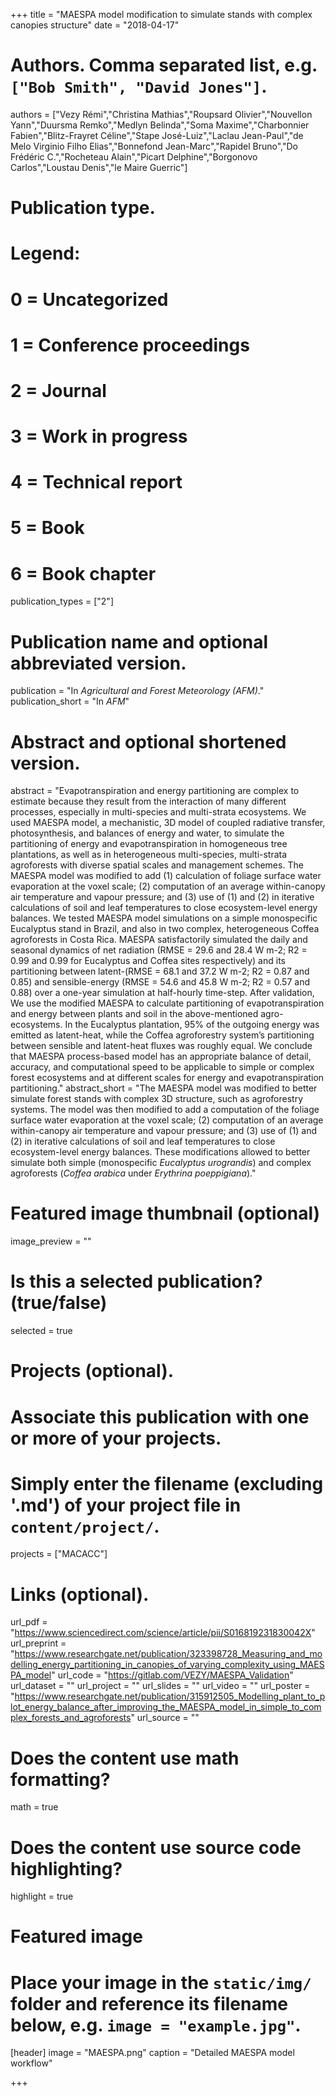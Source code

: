 +++
title = "MAESPA model modification to simulate stands with complex canopies structure"
date = "2018-04-17"

# Authors. Comma separated list, e.g. `["Bob Smith", "David Jones"]`.
authors = ["Vezy Rémi","Christina Mathias","Roupsard Olivier","Nouvellon Yann","Duursma Remko","Medlyn Belinda","Soma Maxime","Charbonnier Fabien","Blitz-Frayret Céline","Stape José-Luiz","Laclau Jean-Paul","de Melo Virginio Filho Elias","Bonnefond Jean-Marc","Rapidel Bruno","Do Frédéric C.","Rocheteau Alain","Picart Delphine","Borgonovo Carlos","Loustau Denis","le Maire Guerric"]

# Publication type.
# Legend:
# 0 = Uncategorized
# 1 = Conference proceedings
# 2 = Journal
# 3 = Work in progress
# 4 = Technical report
# 5 = Book
# 6 = Book chapter
publication_types = ["2"]

# Publication name and optional abbreviated version.
publication = "In *Agricultural and Forest Meteorology (AFM)*."
publication_short = "In *AFM*"

# Abstract and optional shortened version.
abstract = "Evapotranspiration and energy partitioning are complex to estimate because they result from the interaction of many different processes, especially in multi-species and multi-strata ecosystems. We used MAESPA model, a mechanistic, 3D model of coupled radiative transfer, photosynthesis, and balances of energy and water, to simulate the partitioning of energy and evapotranspiration in homogeneous tree plantations, as well as in heterogeneous multi-species, multi-strata agroforests with diverse spatial scales and management schemes. The MAESPA model was modified to add (1) calculation of foliage surface water evaporation at the voxel scale; (2) computation of an average within-canopy air temperature and vapour pressure; and (3) use of (1) and (2) in iterative calculations of soil and leaf temperatures to close ecosystem-level energy balances. We tested MAESPA model simulations on a simple monospecific Eucalyptus stand in Brazil, and also in two complex, heterogeneous Coffea agroforests in Costa Rica. MAESPA satisfactorily simulated the daily and seasonal dynamics of net radiation (RMSE = 29.6 and 28.4 W m-2; R2 = 0.99 and 0.99 for Eucalyptus and Coffea sites respectively) and its partitioning between latent-(RMSE = 68.1 and 37.2 W m-2; R2 = 0.87 and 0.85) and sensible-energy (RMSE = 54.6 and 45.8 W m-2; R2 = 0.57 and 0.88) over a one-year simulation at half-hourly time-step. After validation, We use the modified MAESPA to calculate partitioning of evapotranspiration and energy between plants and soil in the above-mentioned agro-ecosystems. In the Eucalyptus plantation, 95% of the outgoing energy was emitted as latent-heat, while the Coffea agroforestry system’s partitioning between sensible and latent-heat fluxes was roughly equal. We conclude that MAESPA process-based model has an appropriate balance of detail, accuracy, and computational speed to be applicable to simple or complex forest ecosystems and at different scales for energy and evapotranspiration partitioning."
abstract_short = "The MAESPA model was modified to better simulate forest stands with complex 3D structure, such as agroforestry systems. The model was then modified to add a computation of the foliage surface water evaporation at the voxel scale; (2) computation of an average within-canopy air temperature and vapour pressure; and (3) use of (1) and (2) in iterative calculations of soil and leaf temperatures to close ecosystem-level energy balances. These modifications allowed to better simulate both simple (monospecific *Eucalyptus urograndis*) and complex agroforests (*Coffea arabica* under *Erythrina poeppigiana*)."

# Featured image thumbnail (optional)
image_preview = ""

# Is this a selected publication? (true/false)
selected = true

# Projects (optional).
#   Associate this publication with one or more of your projects.
#   Simply enter the filename (excluding '.md') of your project file in `content/project/`.
projects = ["MACACC"]

# Links (optional).
url_pdf = "https://www.sciencedirect.com/science/article/pii/S016819231830042X"
url_preprint = "https://www.researchgate.net/publication/323398728_Measuring_and_modelling_energy_partitioning_in_canopies_of_varying_complexity_using_MAESPA_model"
url_code = "https://gitlab.com/VEZY/MAESPA_Validation"
url_dataset = ""
url_project = ""
url_slides = ""
url_video = ""
url_poster = "https://www.researchgate.net/publication/315912505_Modelling_plant_to_plot_energy_balance_after_improving_the_MAESPA_model_in_simple_to_complex_forests_and_agroforests"
url_source = ""

# Does the content use math formatting?
math = true

# Does the content use source code highlighting?
highlight = true

# Featured image
# Place your image in the `static/img/` folder and reference its filename below, e.g. `image = "example.jpg"`.
[header]
image = "MAESPA.png"
caption = "Detailed MAESPA model workflow"

+++
